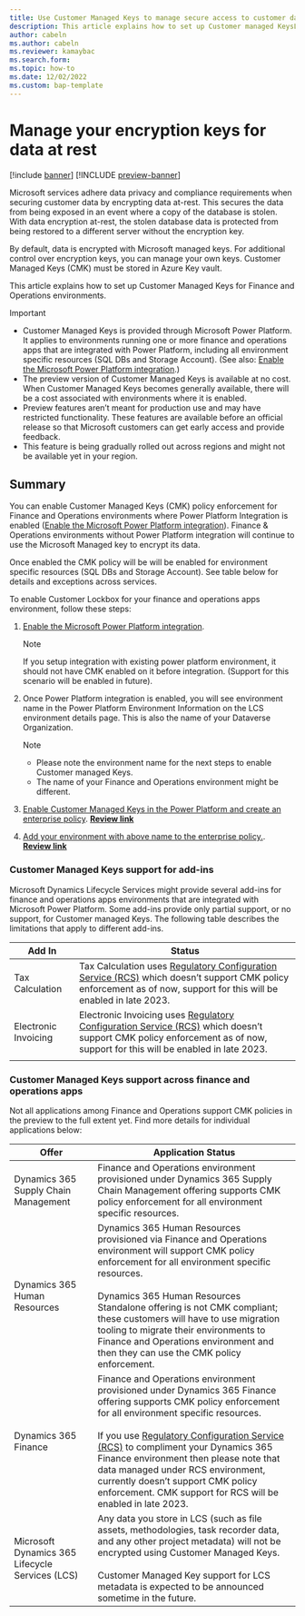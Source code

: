 ```yaml
---
title: Use Customer Managed Keys to manage secure access to customer data
description: This article explains how to set up Customer managed KeysLockbox and how access requests are initiated, tracked, and stored for later reviews and audits.
author: cabeln
ms.author: cabeln
ms.reviewer: kamaybac
ms.search.form:
ms.topic: how-to
ms.date: 12/02/2022
ms.custom: bap-template
---
```


# Manage your encryption keys for data at rest

[!include [banner](../includes/banner.md)]
[!INCLUDE [preview-banner](../includes/preview-banner.md)]

Microsoft services adhere data privacy and compliance requirements when securing customer data by encrypting data at-rest. This secures the data from being exposed in an event where a copy of the database is stolen. With data encryption at-rest, the stolen database data is protected from being restored to a different server without the encryption key.

By default, data is encrypted with Microsoft managed keys. For additional control over encryption keys, you can manage your own keys. Customer Managed Keys (CMK) must be stored in Azure Key vault.

This article explains how to set up Customer Managed Keys for Finance and Operations environments.

> [!IMPORTANT]
>
> - Customer Managed Keys is provided through Microsoft Power Platform. It applies to environments running one or more finance and operations apps that are integrated with Power Platform, including all environment specific resources (SQL DBs and Storage Account). (See also: [Enable the Microsoft Power Platform integration](../../dev-itpro/power-platform/enable-power-platform-integration.md).)
> - The preview version of Customer Managed Keys is available at no cost. When Customer Managed Keys becomes generally available, there will be a cost associated with environments where it is enabled.
> - Preview features aren’t meant for production use and may have restricted functionality. These features are available before an official release so that Microsoft customers can get early access and provide feedback.
> - This feature is being gradually rolled out across regions and might not be available yet in your region.

## Summary

You can enable Customer Managed Keys (CMK) policy enforcement for Finance and Operations environments where Power Platform Integration is enabled ([Enable the Microsoft Power Platform integration](../../dev-itpro/power-platform/enable-power-platform-integration.md)). Finance & Operations environments without Power Platform integration will continue to use the Microsoft Managed key to encrypt its data.

Once enabled the CMK policy will be  will be enabled for environment specific resources (SQL DBs and Storage Account). See table below for details and exceptions across services.

To enable Customer Lockbox for your finance and operations apps environment, follow these steps:

1. [Enable the Microsoft Power Platform integration](../../dev-itpro/power-platform/enable-power-platform-integration.md).

    > [!NOTE]
    >
    > If you setup integration with existing power platform environment, it should not have CMK enabled on it before integration. (Support for this scenario will be enabled in future).

1. Once Power Platform integration is enabled, you will see environment name in the Power Platform Environment Information on the LCS environment details page. This is also the name of your Dataverse Organization.

    > [!NOTE]
    >
    > - Please note the environment name for the next steps to enable Customer managed Keys.
    > - The name of your Finance and Operations environment might be different.

1. [Enable Customer Managed Keys in the Power Platform and create an enterprise policy](/power-platform/admin/customer-managed-key). [**Review link**](
<https://review.learn.microsoft.com/en-us/power-platform/admin/customer-managed-key?branch=matp-3069441>)

1. [Add your environment with above name to the enterprise policy.](/power-platform/admin/customer-managed-key#add-an-environment-to-the-enterprise-policy-to-encrypt-data). [**Review link**](
<https://review.learn.microsoft.com/en-us/power-platform/admin/customer-managed-key?branch=matp-3069441#add-an-environment-to-the-enterprise-policy-to-encrypt-data>)

### Customer Managed Keys support for add-ins

Microsoft Dynamics Lifecycle Services might provide several add-ins for finance and operations apps environments that are integrated with Microsoft Power Platform. Some add-ins provide only partial support, or no support, for Customer managed Keys. The following table describes the limitations that apply to different add-ins.

|Add In  |Status  |
|--------|--------|
|Tax Calculation|Tax Calculation uses [Regulatory Configuration Service (RCS)](../../../finance/localizations/rcs-overview.md) which doesn’t support CMK policy enforcement as of now, support for this will be enabled in late 2023.|
|Electronic Invoicing|Electronic Invoicing uses [Regulatory Configuration Service (RCS)](../../../finance/localizations/rcs-overview.md) which doesn’t support CMK policy enforcement as of now, support for this will be enabled in late 2023.|
|||

### Customer Managed Keys support across finance and operations apps

Not all applications among Finance and Operations support CMK policies in the preview to the full extent yet. Find more details for individual applications below:

|Offer|Application Status|
|-----|------------------|
|Dynamics 365 Supply Chain Management|Finance and Operations environment provisioned under Dynamics 365 Supply Chain Management offering supports CMK policy enforcement for all environment specific resources.|
|Dynamics 365 Human Resources|Dynamics 365 Human Resources provisioned via Finance and Operations environment will support CMK policy enforcement for all environment specific resources.<br/><br/>Dynamics 365 Human Resources Standalone offering is not CMK compliant; these customers will have to use migration tooling to migrate their environments to Finance and Operations environment and then they can use the CMK policy enforcement.|
|Dynamics 365 Finance|Finance and Operations environment provisioned under Dynamics 365 Finance offering supports CMK policy enforcement for all environment specific resources.<br/><br/>If you use [Regulatory Configuration Service (RCS)](../../../finance/localizations/rcs-overview.md) to compliment your Dynamics 365 Finance environment then please note that data managed under RCS environment, currently doesn’t support CMK policy enforcement. CMK support for RCS will be enabled in late 2023.|
| Microsoft Dynamics 365 Lifecycle Services (LCS) | Any data you store in LCS (such as file assets, methodologies, task recorder data, and any other project metadata) will not be encrypted using Customer Managed Keys.<br/><br/>Customer Managed Key support for LCS metadata is expected to be announced sometime in the future.|
